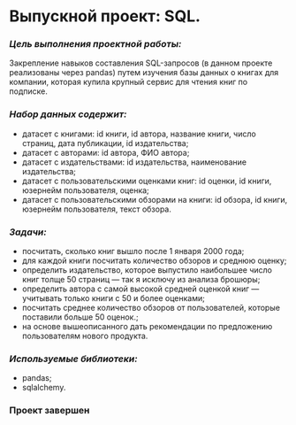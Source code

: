 # Выпускной проект: SQL.

### *Цель выполнения проектной работы:*
Закрепление навыков составления SQL-запросов (в данном проекте реализованы через pandas) путем изучения базы данных о книгах для компании, которая купила крупный сервис для чтения книг по подписке.

### *Набор данных содержит:*
- датасет с книгами: id книги, id автора, название книги, число страниц, дата публикации, id издательства;
- датасет с авторами: id автора, ФИО автора;
- датасет с издательствами: id издательства, наименование издательства;
- датасет с пользовательскими оценками книг: id оценки, id книги, юзернейм пользователя, оценка;
- датасет с пользовательскими обзорами на книги: id обзора, id книги, юзернейм пользователя, текст обзора. 

### *Задачи:*

- посчитать, сколько книг вышло после 1 января 2000 года;
- для каждой книги посчитать количество обзоров и среднюю оценку;
- определить издательство, которое выпустило наибольшее число книг толще 50 страниц — так я исключу из анализа брошюры;
- определить автора с самой высокой средней оценкой книг — учитывать только книги с 50 и более оценками;
- посчитать среднее количество обзоров от пользователей, которые поставили больше 50 оценок.;
- на основе вышеописанного дать рекомендации по предложению пользователям нового продукта.

### *Используемые библиотеки:*
- pandas;
- sqlalchemy.

### **Проект завершен**

